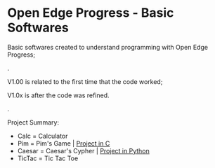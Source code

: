# Open Edge Progress - Basic Softwares
Basic softwares created to understand programming with Open Edge Progress;

.

V1.00 is related to the first time that the code worked;

V1.0x is after the code was refined.

.

Project Summary:
- Calc = Calculator
- Pim = Pim's Game | [Project in C](https://github.com/raphaelfrei/PIMS_Game)
- Caesar = Caesar's Cypher | [Project in Python](https://github.com/raphaelfrei/simple-caesar_cypher)
- TicTac = Tic Tac Toe
